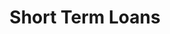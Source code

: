 ---
title: Short Term Loans
slug: short-term-loans
updated-on: '2024-05-30T13:44:31.749Z'
created-on: '2024-05-30T13:41:46.671Z'
published-on: '2024-05-30T13:54:32.469Z'
f_city-state-2:
- cms/city/bloomingdale-il.md
- cms/city/geneva-il.md
- cms/city/streamwood-il.md
- cms/city/carpentersville-il.md
- cms/city/naperville-il.md
- cms/city/woodridge-il.md
- cms/city/schaumburg-il.md
- cms/city/grove-il.md
- cms/city/aurora-il.md
- cms/city/cary-il.md
- cms/city/chicago-il.md
- cms/city/lisle-il.md
- cms/city/westmont-il.md
- cms/city/wood-dale-il.md
- cms/city/carol-stream-il.md
- cms/city/hoffman-est-il.md
- cms/city/crystal-lake-il.md
- cms/city/mount-prospect-il.md
- cms/city/prospect-heights-il.md
- cms/city/des-plaines-il.md
- cms/city/arlington-heights-il.md
- cms/city/elk-grove-village-il.md
f_locations:
- cms/payday-loan/short-term-loans-26386.md
- cms/payday-loan/short-term-loans-26387.md
- cms/payday-loan/short-term-loans-26388.md
- cms/payday-loan/short-term-loans-26389.md
- cms/payday-loan/short-term-loans-26390.md
- cms/payday-loan/short-term-loans-26391.md
- cms/payday-loan/short-term-loans-26392.md
- cms/payday-loan/short-term-loans-26393.md
- cms/payday-loan/short-term-loans-26394.md
- cms/payday-loan/short-term-loans-26395.md
- cms/payday-loan/short-term-loans-26396.md
- cms/payday-loan/short-term-loans-26397.md
- cms/payday-loan/short-term-loans-26398.md
- cms/payday-loan/short-term-loans-26399.md
- cms/payday-loan/short-term-loans-26400.md
- cms/payday-loan/short-term-loans-26401.md
- cms/payday-loan/short-term-loans-26402.md
- cms/payday-loan/short-term-loans-26403.md
- cms/payday-loan/short-term-loans-26404.md
- cms/payday-loan/short-term-loans-26405.md
- cms/payday-loan/short-term-loans-26406.md
- cms/payday-loan/short-term-loans-26407.md
- cms/payday-loan/short-term-loans-26408.md
- cms/payday-loan/short-term-loans-26409.md
- cms/payday-loan/short-term-loans-26410.md
- cms/payday-loan/short-term-loans-26411.md
- cms/payday-loan/short-term-loans-26412.md
- cms/payday-loan/short-term-loans-26413.md
- cms/payday-loan/short-term-loans-26414.md
f_states:
- cms/state/illinois.md
layout: '[company].html'
tags: company
---